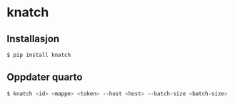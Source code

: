 # knatch

## Installasjon
```bash
$ pip install knatch
```

## Oppdater quarto
```bash
$ knatch <id> <mappe> <token> --host <host> --batch-size <batch-size>
```